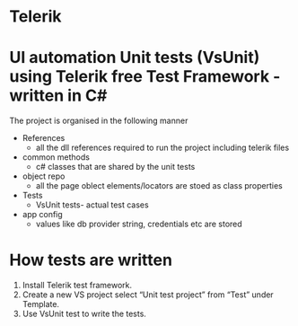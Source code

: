 # Telerik

UI automation Unit tests (VsUnit) using Telerik free Test Framework - written in C#
=====================================================================

The project is organised in the following manner
- References
    - all the dll references required to run the project including telerik files
- common methods
    - c# classes that are shared by the unit tests
- object repo
    - all the page oblect elements/locators are stoed as class properties
- Tests
    - VsUnit tests- actual test cases
- app config
    - values like db provider string, credentials etc are stored

How tests are written
======================
1.	Install Telerik test framework.
2.	Create a new VS project select “Unit test project” from “Test” under Template.
3.	Use VsUnit test to write the tests.
